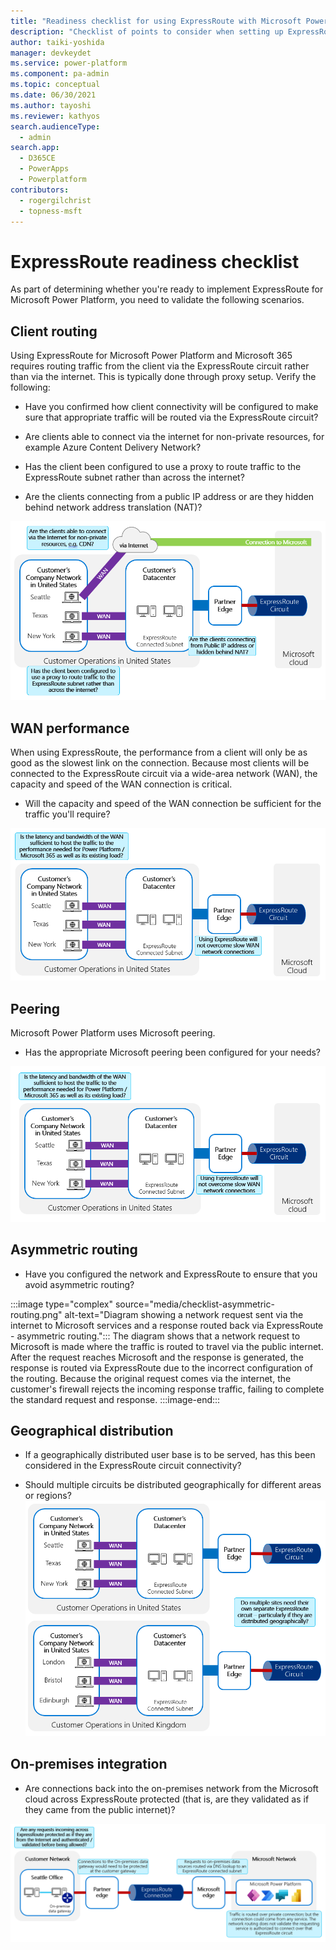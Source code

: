 ```yaml
---
title: "Readiness checklist for using ExpressRoute with Microsoft Power Platform | MicrosoftDocs"
description: "Checklist of points to consider when setting up ExpressRoute for Microsoft Power Platform"
author: taiki-yoshida
manager: devkeydet
ms.service: power-platform
ms.component: pa-admin
ms.topic: conceptual
ms.date: 06/30/2021
ms.author: tayoshi
ms.reviewer: kathyos
search.audienceType: 
  - admin
search.app: 
  - D365CE
  - PowerApps
  - Powerplatform
contributors:
  - rogergilchrist
  - topness-msft
---
```


# ExpressRoute readiness checklist

As part of determining whether you're ready to implement ExpressRoute for Microsoft Power
Platform, you need to validate the following scenarios.

## Client routing

Using ExpressRoute for Microsoft Power Platform and Microsoft 365 requires routing traffic
from the client via the ExpressRoute circuit rather than via the internet. This is
typically done through proxy setup. Verify the following:

-   Have you confirmed how client connectivity will be configured to make
    sure that appropriate traffic will be routed via the ExpressRoute circuit?

-   Are clients able to connect via the internet for non-private resources,
    for example Azure Content Delivery Network?

-   Has the client been configured to use a proxy to route traffic to the
    ExpressRoute subnet rather than across the internet?

-   Are the clients connecting from a public IP address or are they hidden behind network address translation (NAT)?

![Diagram showing a customer's company network, datacenter, and partner edge with client routing considerations.](media/checklist-client-routing.png)

## WAN performance

When using ExpressRoute, the performance from a client will only be as good as
the slowest link on the connection. Because most clients will be connected to
the ExpressRoute circuit via a wide-area network (WAN), the capacity and speed of the WAN connection
is critical.

-   Will the capacity and speed of the WAN connection be sufficient for the traffic you'll require?

![Diagram showing customer's company network, datacenter and partner edge, with WAN latency and bandwidth considerations.](media/checklist-wan-performance.png)

## Peering

Microsoft Power Platform uses Microsoft peering.

-   Has the appropriate Microsoft peering been configured for your needs?

![Diagram showing a customer's company network, datacenter, and partner edge, with peering considerations.](media/checklist-microsoft-peering.png)

## Asymmetric routing

-   Have you configured the network and ExpressRoute to ensure that you avoid
    asymmetric routing?

:::image type="complex" source="media/checklist-asymmetric-routing.png" alt-text="Diagram showing a network request sent via the internet to Microsoft services and a response routed back via ExpressRoute - asymmetric routing.":::
   The diagram shows that a network request to Microsoft is made where the traffic is routed to travel via the public internet. After the request reaches Microsoft and the response is generated, the response is routed via ExpressRoute due to the incorrect configuration of the routing. Because the original request comes via the internet, the customer's firewall rejects the incoming response traffic, failing to complete the standard request and response. 
:::image-end:::

## Geographical distribution

-   If a geographically distributed user base is to be served, has this been
    considered in the ExpressRoute circuit connectivity?

-   Should multiple circuits be distributed geographically for different areas
    or regions?
![Diagram showing two operations, one in the United States and one in the United Kingdom, with an individual ExpressRoute circuit set up for each.](media/checklist-geo-distribution.png)

## On-premises integration

-   Are connections back into the on-premises network from the Microsoft cloud
    across ExpressRoute protected (that is, are they validated as if they came from the public internet)?

![Diagram showing a customer network set up with an on-premises data gateway. The connection to the on-premises data gateway also is routed through ExpressRoute.](media/checklist-onprem-integration.png)
